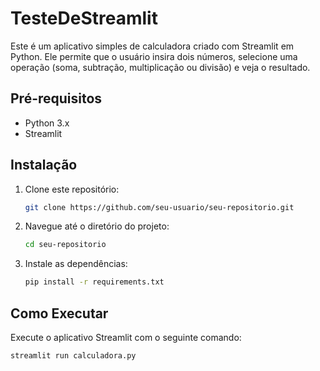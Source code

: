 # TesteDeStreamlit

Este é um aplicativo simples de calculadora criado com Streamlit em Python. Ele permite que o usuário insira dois números, selecione uma operação (soma, subtração, multiplicação ou divisão) e veja o resultado.

## Pré-requisitos

- Python 3.x
- Streamlit

## Instalação

1. Clone este repositório:

    ```bash
    git clone https://github.com/seu-usuario/seu-repositorio.git
    ```

2. Navegue até o diretório do projeto:

    ```bash
    cd seu-repositorio
    ```

3. Instale as dependências:

    ```bash
    pip install -r requirements.txt
    ```

## Como Executar

Execute o aplicativo Streamlit com o seguinte comando:

```bash
streamlit run calculadora.py
